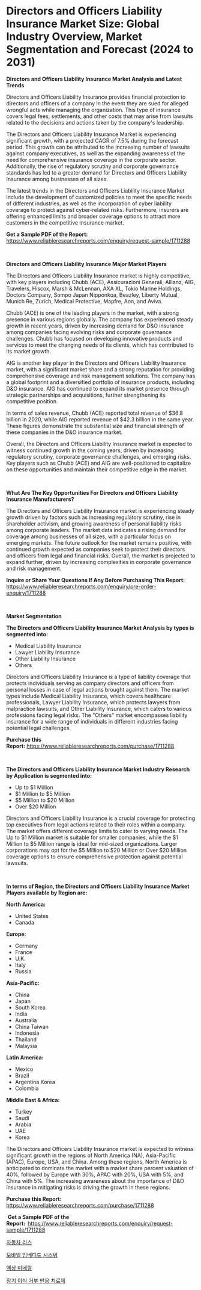 <p><h1>Directors and Officers Liability Insurance Market Size: Global Industry Overview, Market Segmentation and Forecast (2024 to 2031)</h1></p><p><strong>Directors and Officers Liability Insurance Market Analysis and Latest Trends</strong></p>
<p><p>Directors and Officers Liability Insurance provides financial protection to directors and officers of a company in the event they are sued for alleged wrongful acts while managing the organization. This type of insurance covers legal fees, settlements, and other costs that may arise from lawsuits related to the decisions and actions taken by the company's leadership. </p><p>The Directors and Officers Liability Insurance Market is experiencing significant growth, with a projected CAGR of 7.5% during the forecast period. This growth can be attributed to the increasing number of lawsuits against company executives, as well as the expanding awareness of the need for comprehensive insurance coverage in the corporate sector. Additionally, the rise of regulatory scrutiny and corporate governance standards has led to a greater demand for Directors and Officers Liability Insurance among businesses of all sizes.</p><p>The latest trends in the Directors and Officers Liability Insurance Market include the development of customized policies to meet the specific needs of different industries, as well as the incorporation of cyber liability coverage to protect against cyber-related risks. Furthermore, insurers are offering enhanced limits and broader coverage options to attract more customers in the competitive insurance market.</p></p>
<p><strong>Get a Sample PDF of the Report:&nbsp;</strong> <a href="https://www.reliableresearchreports.com/enquiry/request-sample/1711288">https://www.reliableresearchreports.com/enquiry/request-sample/1711288</a></p>
<p>&nbsp;</p>
<p><strong>Directors and Officers Liability Insurance Major Market Players</strong></p>
<p><p>The Directors and Officers Liability Insurance market is highly competitive, with key players including Chubb (ACE), Assicurazioni Generali, Allianz, AIG, Travelers, Hiscox, Marsh & McLennan, AXA XL, Tokio Marine Holdings, Doctors Company, Sompo Japan Nipponkoa, Beazley, Liberty Mutual, Munich Re, Zurich, Medical Protective, Mapfre, Aon, and Aviva.</p><p>Chubb (ACE) is one of the leading players in the market, with a strong presence in various regions globally. The company has experienced steady growth in recent years, driven by increasing demand for D&O insurance among companies facing evolving risks and corporate governance challenges. Chubb has focused on developing innovative products and services to meet the changing needs of its clients, which has contributed to its market growth.</p><p>AIG is another key player in the Directors and Officers Liability Insurance market, with a significant market share and a strong reputation for providing comprehensive coverage and risk management solutions. The company has a global footprint and a diversified portfolio of insurance products, including D&O insurance. AIG has continued to expand its market presence through strategic partnerships and acquisitions, further strengthening its competitive position.</p><p>In terms of sales revenue, Chubb (ACE) reported total revenue of $36.8 billion in 2020, while AIG reported revenue of $42.3 billion in the same year. These figures demonstrate the substantial size and financial strength of these companies in the D&O insurance market.</p><p>Overall, the Directors and Officers Liability Insurance market is expected to witness continued growth in the coming years, driven by increasing regulatory scrutiny, corporate governance challenges, and emerging risks. Key players such as Chubb (ACE) and AIG are well-positioned to capitalize on these opportunities and maintain their competitive edge in the market.</p></p>
<p>&nbsp;</p>
<p><strong>What Are The Key Opportunities For Directors and Officers Liability Insurance Manufacturers?</strong></p>
<p><p>The Directors and Officers Liability Insurance market is experiencing steady growth driven by factors such as increasing regulatory scrutiny, rise in shareholder activism, and growing awareness of personal liability risks among corporate leaders. The market data indicates a rising demand for coverage among businesses of all sizes, with a particular focus on emerging markets. The future outlook for the market remains positive, with continued growth expected as companies seek to protect their directors and officers from legal and financial risks. Overall, the market is projected to expand further, driven by increasing complexities in corporate governance and risk management.</p></p>
<p><strong>Inquire or Share Your Questions If Any Before Purchasing This Report:</strong> <a href="https://www.reliableresearchreports.com/enquiry/pre-order-enquiry/1711288">https://www.reliableresearchreports.com/enquiry/pre-order-enquiry/1711288</a></p>
<p>&nbsp;</p>
<p><strong>Market Segmentation</strong></p>
<p><strong>The Directors and Officers Liability Insurance Market Analysis by types is segmented into:</strong></p>
<p><ul><li>Medical Liability Insurance</li><li>Lawyer Liability Insurance</li><li>Other Liability Insurance</li><li>Others</li></ul></p>
<p><p>Directors and Officers Liability Insurance is a type of liability coverage that protects individuals serving as company directors and officers from personal losses in case of legal actions brought against them. The market types include Medical Liability Insurance, which covers healthcare professionals, Lawyer Liability Insurance, which protects lawyers from malpractice lawsuits, and Other Liability Insurance, which caters to various professions facing legal risks. The "Others" market encompasses liability insurance for a wide range of individuals in different industries facing potential legal challenges.</p></p>
<p><strong>Purchase this Report:&nbsp;</strong><a href="https://www.reliableresearchreports.com/purchase/1711288">https://www.reliableresearchreports.com/purchase/1711288</a></p>
<p>&nbsp;</p>
<p><strong>The Directors and Officers Liability Insurance Market Industry Research by Application is segmented into:</strong></p>
<p><ul><li>Up to $1 Million</li><li>$1 Million to $5 Million</li><li>$5 Million to $20 Million</li><li>Over $20 Million</li></ul></p>
<p><p>Directors and Officers Liability Insurance is a crucial coverage for protecting top executives from legal actions related to their roles within a company. The market offers different coverage limits to cater to varying needs. The Up to $1 Million market is suitable for smaller companies, while the $1 Million to $5 Million range is ideal for mid-sized organizations. Larger corporations may opt for the $5 Million to $20 Million or Over $20 Million coverage options to ensure comprehensive protection against potential lawsuits.</p></p>
<p>&nbsp;</p>
<p><strong>In terms of Region, the Directors and Officers Liability Insurance Market Players available by Region are:</strong></p>
<p>
    <p> <strong> North America: </strong>
        <ul>
            <li>United States</li>
            <li>Canada</li>
        </ul>
        </p> 
    <p> <strong> Europe: </strong>
        <ul>
            <li>Germany</li>
            <li>France</li>
            <li>U.K.</li>
            <li>Italy</li>
            <li>Russia</li>
        </ul>
        </p> 
    <p> <strong> Asia-Pacific: </strong>
        <ul>
            <li>China</li>
            <li>Japan</li>
            <li>South Korea</li>
            <li>India</li>
            <li>Australia</li>
            <li>China Taiwan</li>
            <li>Indonesia</li>
            <li>Thailand</li>
            <li>Malaysia</li>
        </ul>
        </p> 
    <p> <strong> Latin America: </strong>
        <ul>
            <li>Mexico</li>
            <li>Brazil</li>
            <li>Argentina Korea</li>
            <li>Colombia</li>
        </ul>
        </p> 
    <p> <strong> Middle East & Africa: </strong>
        <ul>
            <li>Turkey</li>
            <li>Saudi</li>
            <li>Arabia</li>
            <li>UAE</li>
            <li>Korea</li>
        </ul>
    </p>
    </p>
<p><p>The Directors and Officers Liability Insurance market is expected to witness significant growth in the regions of North America (NA), Asia-Pacific (APAC), Europe, USA, and China. Among these regions, North America is anticipated to dominate the market with a market share percent valuation of 40%, followed by Europe with 30%, APAC with 20%, USA with 5%, and China with 5%. The increasing awareness about the importance of D&O insurance in mitigating risks is driving the growth in these regions.</p></p>
<p><strong>Purchase this Report: </strong><a href="https://www.reliableresearchreports.com/purchase/1711288">https://www.reliableresearchreports.com/purchase/1711288</a></p>
<p>&nbsp;<strong>Get a Sample PDF of the Report:&nbsp;&nbsp;</strong><a href="https://www.reliableresearchreports.com/enquiry/request-sample/1711288">https://www.reliableresearchreports.com/enquiry/request-sample/1711288</a></p>
<p><strong></strong></p>
<p><p><a href="https://github.com/sougarounis/Market-Research-Report-List-2/blob/main/9218813182910.md">자동차 리스</a></p><p><a href="https://github.com/sougarounis/Market-Research-Report-List-2/blob/main/6023005182912.md">모바일 임베디드 시스템</a></p><p><a href="https://github.com/laholand/Market-Research-Report-List-2/blob/main/6426167182913.md">액상 미네랄</a></p><p><a href="https://github.com/laholand/Market-Research-Report-List-2/blob/main/4724289182911.md">장기 이식 거부 반응 치료제</a></p></p>
